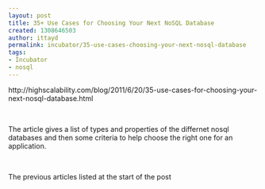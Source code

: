 ```yaml
---
layout: post
title: 35+ Use Cases for Choosing Your Next NoSQL Database
created: 1308646503
author: ittayd
permalink: incubator/35-use-cases-choosing-your-next-nosql-database
tags:
- Incubator
- nosql
---
```

<p>http://highscalability.com/blog/2011/6/20/35-use-cases-for-choosing-your-next-nosql-database.html</p>
<p>&nbsp;</p>
<p>The article gives a list of types and properties of the differnet nosql databases and then some criteria to help choose the right one for an application. </p>
<p>&nbsp;</p>
<p>The previous articles listed at the start of the post </p>
